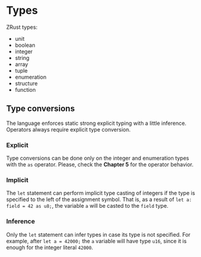 # Types

ZRust types:

* unit
* boolean
* integer
* string
* array
* tuple
* enumeration
* structure
* function

## Type conversions

The language enforces static strong explicit typing with a little inference. Operators always require explicit type conversion.

### Explicit

Type conversions can be done only on the integer and enumeration types with the `as` operator. Please, check the **Chapter 5** for the operator behavior.

### Implicit

The `let` statement can perform implicit type casting of integers if the type is specified to the left of the assignment symbol. That is, as a result of `let a: field = 42 as u8;`, the variable `a` will be casted to the `field` type.

### Inference

Only the `let` statement can infer types in case its type is not specified. For example, after `let a = 42000;` the `a` variable will have type `u16`, since it is enough for the integer literal `42000`.

